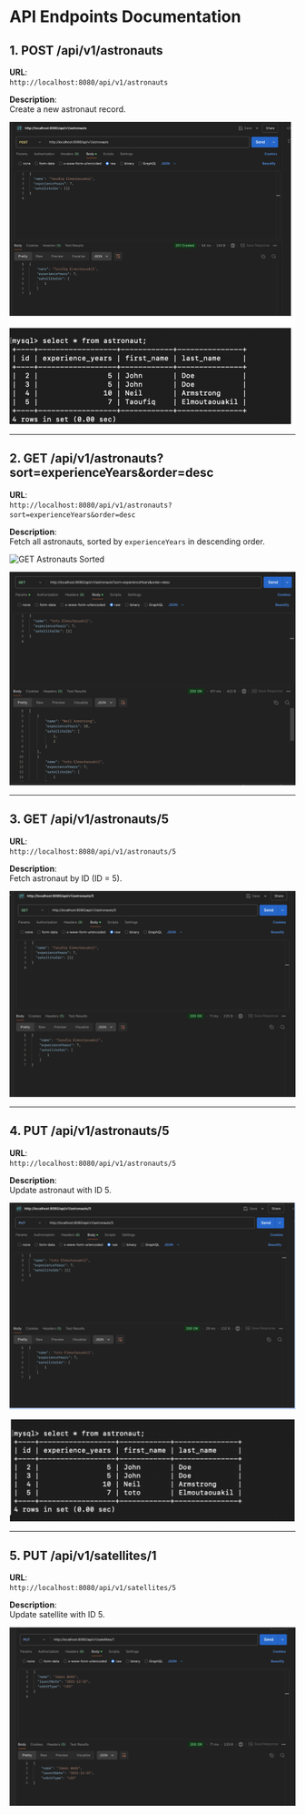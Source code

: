 # API Endpoints Documentation

## 1. POST /api/v1/astronauts

**URL**:  
`http://localhost:8080/api/v1/astronauts`

**Description**:  
Create a new astronaut record.

![POST Astronaut](postAstro.png)

---

## 2. GET /api/v1/astronauts?sort=experienceYears&order=desc

**URL**:  
`http://localhost:8080/api/v1/astronauts?sort=experienceYears&order=desc`

**Description**:  
Fetch all astronauts, sorted by `experienceYears` in descending order.

![GET Astronauts Sorted](image-1.png)

![GET Astronauts Example](GETexper.png)

---

## 3. GET /api/v1/astronauts/5

**URL**:  
`http://localhost:8080/api/v1/astronauts/5`

**Description**:  
Fetch astronaut by ID (ID = 5).

![GET Astronaut by ID](getASTRO.png)

---

## 4. PUT /api/v1/astronauts/5

**URL**:  
`http://localhost:8080/api/v1/astronauts/5`

**Description**:  
Update astronaut with ID 5.

![PUT Astronaut](image.png)

![PUT Astronaut in Database](putAstroDB.png)

---

## 5. PUT /api/v1/satellites/1

**URL**:  
`http://localhost:8080/api/v1/satellites/5`

**Description**:  
Update satellite with ID 5.

![PUT Satellite](putSat.png)
